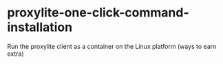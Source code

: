 # proxylite-one-click-command-installation
Run the proxylite client as a container on the Linux platform (ways to earn extra) 

